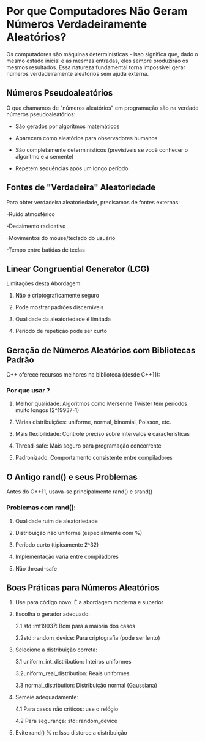 # Por que Computadores Não Geram Números Verdadeiramente Aleatórios?

Os computadores são máquinas determinísticas - isso significa que, dado o mesmo estado inicial e as mesmas entradas, eles sempre produzirão os mesmos resultados. Essa natureza fundamental torna impossível gerar números verdadeiramente aleatórios sem ajuda externa.

## Números Pseudoaleatórios
O que chamamos de "números aleatórios" em programação são na verdade números pseudoaleatórios:

- São gerados por algoritmos matemáticos

- Aparecem como aleatórios para observadores humanos

- São completamente determinísticos (previsíveis se você conhecer o algoritmo e a semente)

- Repetem sequências após um longo período

## Fontes de "Verdadeira" Aleatoriedade
Para obter verdadeira aleatoriedade, precisamos de fontes externas:

-Ruído atmosférico

-Decaimento radioativo

-Movimentos do mouse/teclado do usuário

-Tempo entre batidas de teclas

## Linear Congruential Generator (LCG)

Limitações desta Abordagem:

1. Não é criptograficamente seguro

2. Pode mostrar padrões discerníveis

3. Qualidade da aleatoriedade é limitada

4. Período de repetição pode ser curto

## Geração de Números Aleatórios com Bibliotecas Padrão

C++ oferece recursos melhores na biblioteca <random> (desde C++11):

### Por que usar <random>?

1. Melhor qualidade: Algoritmos como Mersenne Twister têm períodos muito longos (2^19937-1)

2. Várias distribuições: uniforme, normal, binomial, Poisson, etc.

3. Mais flexibilidade: Controle preciso sobre intervalos e características

4. Thread-safe: Mais seguro para programação concorrente

5. Padronizado: Comportamento consistente entre compiladores

## O Antigo rand() e seus Problemas
Antes do C++11, usava-se principalmente rand() e srand()

### Problemas com rand():

1. Qualidade ruim de aleatoriedade

2. Distribuição não uniforme (especialmente com %)

3. Período curto (tipicamente 2^32)

4. Implementação varia entre compiladores

5. Não thread-safe

## Boas Práticas para Números Aleatórios

1. Use <random> para código novo: É a abordagem moderna e superior

2. Escolha o gerador adequado:

    2.1 std::mt19937: Bom para a maioria dos casos

    2.2std::random_device: Para criptografia (pode ser lento)

3. Selecione a distribuição correta:

    3.1 uniform_int_distribution: Inteiros uniformes

    3.2uniform_real_distribution: Reais uniformes

    3.3 normal_distribution: Distribuição normal (Gaussiana)

4. Semeie adequadamente:

    4.1 Para casos não críticos: use o relógio

    4.2 Para segurança: std::random_device

5. Evite rand() % n: Isso distorce a distribuição